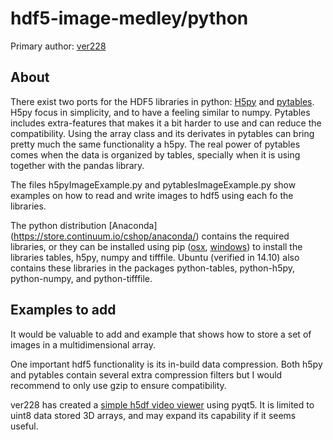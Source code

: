 # hdf5-image-medley/python

Primary author: [ver228](https://github.com/ver228)

## About

There exist two ports for the HDF5 libraries in python: [H5py](http://www.h5py.org/) and [pytables](http://www.pytables.org/). H5py focus in simplicity, and to have a feeling similar to numpy. Pytables includes extra-features that makes it a bit harder to use and can reduce the compatibility. Using the array class and its derivates in pytables can bring pretty much the same functionality a h5py. The real power of pytables comes when the data is organized by tables, specially when it is using together with the pandas library.

The files h5pyImageExample.py and pytablesImageExample.py show examples on how to read and write images to hdf5 using each fo the libraries. 

The python distribution [Anaconda] (https://store.continuum.io/cshop/anaconda/) contains the required libraries, or they can be installed using pip ([osx](http://stackoverflow.com/questions/17271319/installing-pip-on-mac-os-x), [windows](http://stackoverflow.com/questions/4750806/how-to-install-pip-on-windows)) to install the libraries tables, h5py, numpy and tifffile.
Ubuntu (verified in 14.10) also contains these libraries in the packages python-tables, python-h5py, python-numpy, and python-tifffile.

## Examples to add

It would be valuable to add and example that shows how to store a set of images in a multidimensional array. 

One important hdf5 functionality is its in-build data compression. Both h5py and pytables contain several extra compression filters but I would recommend to only use gzip to ensure compatibility.

ver228 has created a [simple h5df video viewer](https://github.com/ver228/Multiworm_Tracking/tree/master/examples/simpleHDF5videoviewer) using pyqt5. It is limited to uint8 data stored 3D arrays, and may expand its capability if it seems useful.
